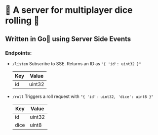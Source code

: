 # 󰝮 A server for multiplayer dice rolling 󱅕
## Written in Go using Server Side Events

### Endpoints:
- `/listen`
Subscribe to SSE. Returns an ID as `"{ 'id': uint32 }"`

    | Key   | Value  |
    |--------------- | --------------- |
    | id   | uint32  |
- `/roll` 
Triggers a roll request with `"{ 'id': uint32, 'dice': uint8 }"`

    | Key  | Value    |
    |--------------- | --------------- |
    | id   | uint32   |
    | dice   | uint8   |

